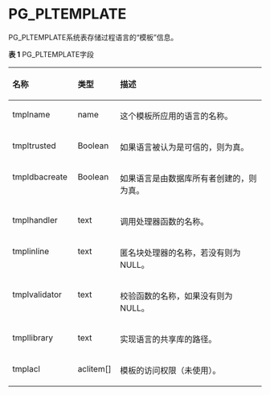 # PG\_PLTEMPLATE<a name="ZH-CN_TOPIC_0289900451"></a>

PG\_PLTEMPLATE系统表存储过程语言的“模板”信息。

**表 1**  PG\_PLTEMPLATE字段

<a name="zh-cn_topic_0283136746_zh-cn_topic_0237122307_zh-cn_topic_0059778151_tf3955fc060b349b7b5a84c75594b724b"></a>
<table><thead align="left"><tr id="zh-cn_topic_0283136746_zh-cn_topic_0237122307_zh-cn_topic_0059778151_r939eaf96df7e47a2adfa39960bce642a"><th class="cellrowborder" valign="top" width="25.77%" id="mcps1.2.4.1.1"><p id="zh-cn_topic_0283136746_zh-cn_topic_0237122307_zh-cn_topic_0059778151_a637646d5f40141cbaffd3f3df9606798"><a name="zh-cn_topic_0283136746_zh-cn_topic_0237122307_zh-cn_topic_0059778151_a637646d5f40141cbaffd3f3df9606798"></a><a name="zh-cn_topic_0283136746_zh-cn_topic_0237122307_zh-cn_topic_0059778151_a637646d5f40141cbaffd3f3df9606798"></a>名称</p>
</th>
<th class="cellrowborder" valign="top" width="16.73%" id="mcps1.2.4.1.2"><p id="zh-cn_topic_0283136746_zh-cn_topic_0237122307_zh-cn_topic_0059778151_a1ef0b1f028054e8b95502a444a04cc01"><a name="zh-cn_topic_0283136746_zh-cn_topic_0237122307_zh-cn_topic_0059778151_a1ef0b1f028054e8b95502a444a04cc01"></a><a name="zh-cn_topic_0283136746_zh-cn_topic_0237122307_zh-cn_topic_0059778151_a1ef0b1f028054e8b95502a444a04cc01"></a>类型</p>
</th>
<th class="cellrowborder" valign="top" width="57.49999999999999%" id="mcps1.2.4.1.3"><p id="zh-cn_topic_0283136746_zh-cn_topic_0237122307_zh-cn_topic_0059778151_a90c50fa1b051417a842a11a5316d0b92"><a name="zh-cn_topic_0283136746_zh-cn_topic_0237122307_zh-cn_topic_0059778151_a90c50fa1b051417a842a11a5316d0b92"></a><a name="zh-cn_topic_0283136746_zh-cn_topic_0237122307_zh-cn_topic_0059778151_a90c50fa1b051417a842a11a5316d0b92"></a>描述</p>
</th>
</tr>
</thead>
<tbody><tr id="zh-cn_topic_0283136746_zh-cn_topic_0237122307_zh-cn_topic_0059778151_r3e5a765ec58748438fd0b93381f11766"><td class="cellrowborder" valign="top" width="25.77%" headers="mcps1.2.4.1.1 "><p id="zh-cn_topic_0283136746_zh-cn_topic_0237122307_zh-cn_topic_0059778151_a75748f9c53c741b7b058f4209bc265d5"><a name="zh-cn_topic_0283136746_zh-cn_topic_0237122307_zh-cn_topic_0059778151_a75748f9c53c741b7b058f4209bc265d5"></a><a name="zh-cn_topic_0283136746_zh-cn_topic_0237122307_zh-cn_topic_0059778151_a75748f9c53c741b7b058f4209bc265d5"></a>tmplname</p>
</td>
<td class="cellrowborder" valign="top" width="16.73%" headers="mcps1.2.4.1.2 "><p id="zh-cn_topic_0283136746_zh-cn_topic_0237122307_zh-cn_topic_0059778151_aff80553e0a76424dbfe45eca1dc7c886"><a name="zh-cn_topic_0283136746_zh-cn_topic_0237122307_zh-cn_topic_0059778151_aff80553e0a76424dbfe45eca1dc7c886"></a><a name="zh-cn_topic_0283136746_zh-cn_topic_0237122307_zh-cn_topic_0059778151_aff80553e0a76424dbfe45eca1dc7c886"></a>name</p>
</td>
<td class="cellrowborder" valign="top" width="57.49999999999999%" headers="mcps1.2.4.1.3 "><p id="zh-cn_topic_0283136746_zh-cn_topic_0237122307_zh-cn_topic_0059778151_a60ebf20a5bed420b89e5fdc761d6b609"><a name="zh-cn_topic_0283136746_zh-cn_topic_0237122307_zh-cn_topic_0059778151_a60ebf20a5bed420b89e5fdc761d6b609"></a><a name="zh-cn_topic_0283136746_zh-cn_topic_0237122307_zh-cn_topic_0059778151_a60ebf20a5bed420b89e5fdc761d6b609"></a>这个模板所应用的语言的名称。</p>
</td>
</tr>
<tr id="zh-cn_topic_0283136746_zh-cn_topic_0237122307_zh-cn_topic_0059778151_r51072ebca39844adac79525da200d5e1"><td class="cellrowborder" valign="top" width="25.77%" headers="mcps1.2.4.1.1 "><p id="zh-cn_topic_0283136746_zh-cn_topic_0237122307_zh-cn_topic_0059778151_a1a4fbd8fcef045afb4d4286ffa8badd8"><a name="zh-cn_topic_0283136746_zh-cn_topic_0237122307_zh-cn_topic_0059778151_a1a4fbd8fcef045afb4d4286ffa8badd8"></a><a name="zh-cn_topic_0283136746_zh-cn_topic_0237122307_zh-cn_topic_0059778151_a1a4fbd8fcef045afb4d4286ffa8badd8"></a>tmpltrusted</p>
</td>
<td class="cellrowborder" valign="top" width="16.73%" headers="mcps1.2.4.1.2 "><p id="zh-cn_topic_0283136746_zh-cn_topic_0237122307_zh-cn_topic_0059778151_a8a2b8763bc73481980a53bb41f8106a1"><a name="zh-cn_topic_0283136746_zh-cn_topic_0237122307_zh-cn_topic_0059778151_a8a2b8763bc73481980a53bb41f8106a1"></a><a name="zh-cn_topic_0283136746_zh-cn_topic_0237122307_zh-cn_topic_0059778151_a8a2b8763bc73481980a53bb41f8106a1"></a><span id="zh-cn_topic_0283136746_zh-cn_topic_0237122307_text86262113282"><a name="zh-cn_topic_0283136746_zh-cn_topic_0237122307_text86262113282"></a><a name="zh-cn_topic_0283136746_zh-cn_topic_0237122307_text86262113282"></a>Boolean</span></p>
</td>
<td class="cellrowborder" valign="top" width="57.49999999999999%" headers="mcps1.2.4.1.3 "><p id="zh-cn_topic_0283136746_zh-cn_topic_0237122307_zh-cn_topic_0059778151_ab5996d2ee9344e67baa4b9c064b3899a"><a name="zh-cn_topic_0283136746_zh-cn_topic_0237122307_zh-cn_topic_0059778151_ab5996d2ee9344e67baa4b9c064b3899a"></a><a name="zh-cn_topic_0283136746_zh-cn_topic_0237122307_zh-cn_topic_0059778151_ab5996d2ee9344e67baa4b9c064b3899a"></a>如果语言被认为是可信的，则为真。</p>
</td>
</tr>
<tr id="zh-cn_topic_0283136746_zh-cn_topic_0237122307_zh-cn_topic_0059778151_r1b7e5961b6e54081a91e041cfc07c99c"><td class="cellrowborder" valign="top" width="25.77%" headers="mcps1.2.4.1.1 "><p id="zh-cn_topic_0283136746_zh-cn_topic_0237122307_zh-cn_topic_0059778151_a0ebc5fa6daa2466996605079375d65bb"><a name="zh-cn_topic_0283136746_zh-cn_topic_0237122307_zh-cn_topic_0059778151_a0ebc5fa6daa2466996605079375d65bb"></a><a name="zh-cn_topic_0283136746_zh-cn_topic_0237122307_zh-cn_topic_0059778151_a0ebc5fa6daa2466996605079375d65bb"></a>tmpldbacreate</p>
</td>
<td class="cellrowborder" valign="top" width="16.73%" headers="mcps1.2.4.1.2 "><p id="zh-cn_topic_0283136746_zh-cn_topic_0237122307_zh-cn_topic_0059778151_acd99636337504160b60c559354d56091"><a name="zh-cn_topic_0283136746_zh-cn_topic_0237122307_zh-cn_topic_0059778151_acd99636337504160b60c559354d56091"></a><a name="zh-cn_topic_0283136746_zh-cn_topic_0237122307_zh-cn_topic_0059778151_acd99636337504160b60c559354d56091"></a><span id="zh-cn_topic_0283136746_zh-cn_topic_0237122307_text1879810272811"><a name="zh-cn_topic_0283136746_zh-cn_topic_0237122307_text1879810272811"></a><a name="zh-cn_topic_0283136746_zh-cn_topic_0237122307_text1879810272811"></a>Boolean</span></p>
</td>
<td class="cellrowborder" valign="top" width="57.49999999999999%" headers="mcps1.2.4.1.3 "><p id="zh-cn_topic_0283136746_zh-cn_topic_0237122307_zh-cn_topic_0059778151_a0a1c729662b446d890f2cc5de14cb815"><a name="zh-cn_topic_0283136746_zh-cn_topic_0237122307_zh-cn_topic_0059778151_a0a1c729662b446d890f2cc5de14cb815"></a><a name="zh-cn_topic_0283136746_zh-cn_topic_0237122307_zh-cn_topic_0059778151_a0a1c729662b446d890f2cc5de14cb815"></a>如果语言是由数据库所有者创建的，则为真。</p>
</td>
</tr>
<tr id="zh-cn_topic_0283136746_zh-cn_topic_0237122307_zh-cn_topic_0059778151_r6a3b504a8bf44c7baaf2819735c46f8d"><td class="cellrowborder" valign="top" width="25.77%" headers="mcps1.2.4.1.1 "><p id="zh-cn_topic_0283136746_zh-cn_topic_0237122307_zh-cn_topic_0059778151_a2da9494275774e1286c7f46291eb7d44"><a name="zh-cn_topic_0283136746_zh-cn_topic_0237122307_zh-cn_topic_0059778151_a2da9494275774e1286c7f46291eb7d44"></a><a name="zh-cn_topic_0283136746_zh-cn_topic_0237122307_zh-cn_topic_0059778151_a2da9494275774e1286c7f46291eb7d44"></a>tmplhandler</p>
</td>
<td class="cellrowborder" valign="top" width="16.73%" headers="mcps1.2.4.1.2 "><p id="zh-cn_topic_0283136746_zh-cn_topic_0237122307_zh-cn_topic_0059778151_a1b61aa80d9084d38a51b01f26bf8d596"><a name="zh-cn_topic_0283136746_zh-cn_topic_0237122307_zh-cn_topic_0059778151_a1b61aa80d9084d38a51b01f26bf8d596"></a><a name="zh-cn_topic_0283136746_zh-cn_topic_0237122307_zh-cn_topic_0059778151_a1b61aa80d9084d38a51b01f26bf8d596"></a>text</p>
</td>
<td class="cellrowborder" valign="top" width="57.49999999999999%" headers="mcps1.2.4.1.3 "><p id="zh-cn_topic_0283136746_zh-cn_topic_0237122307_zh-cn_topic_0059778151_ab6a856ce7b56499589e67b612e099466"><a name="zh-cn_topic_0283136746_zh-cn_topic_0237122307_zh-cn_topic_0059778151_ab6a856ce7b56499589e67b612e099466"></a><a name="zh-cn_topic_0283136746_zh-cn_topic_0237122307_zh-cn_topic_0059778151_ab6a856ce7b56499589e67b612e099466"></a>调用处理器函数的名称。</p>
</td>
</tr>
<tr id="zh-cn_topic_0283136746_zh-cn_topic_0237122307_zh-cn_topic_0059778151_r9702b79ccb574a9297f0f8bff7d2047c"><td class="cellrowborder" valign="top" width="25.77%" headers="mcps1.2.4.1.1 "><p id="zh-cn_topic_0283136746_zh-cn_topic_0237122307_zh-cn_topic_0059778151_a7979da1b275c47d8a84bfa5a4ee0ffe5"><a name="zh-cn_topic_0283136746_zh-cn_topic_0237122307_zh-cn_topic_0059778151_a7979da1b275c47d8a84bfa5a4ee0ffe5"></a><a name="zh-cn_topic_0283136746_zh-cn_topic_0237122307_zh-cn_topic_0059778151_a7979da1b275c47d8a84bfa5a4ee0ffe5"></a>tmplinline</p>
</td>
<td class="cellrowborder" valign="top" width="16.73%" headers="mcps1.2.4.1.2 "><p id="zh-cn_topic_0283136746_zh-cn_topic_0237122307_zh-cn_topic_0059778151_a19cc35abbd1a47f4aa616b3d04ba891e"><a name="zh-cn_topic_0283136746_zh-cn_topic_0237122307_zh-cn_topic_0059778151_a19cc35abbd1a47f4aa616b3d04ba891e"></a><a name="zh-cn_topic_0283136746_zh-cn_topic_0237122307_zh-cn_topic_0059778151_a19cc35abbd1a47f4aa616b3d04ba891e"></a>text</p>
</td>
<td class="cellrowborder" valign="top" width="57.49999999999999%" headers="mcps1.2.4.1.3 "><p id="zh-cn_topic_0283136746_zh-cn_topic_0237122307_zh-cn_topic_0059778151_a8a5737b37c514dd3b29a5255169dc8ec"><a name="zh-cn_topic_0283136746_zh-cn_topic_0237122307_zh-cn_topic_0059778151_a8a5737b37c514dd3b29a5255169dc8ec"></a><a name="zh-cn_topic_0283136746_zh-cn_topic_0237122307_zh-cn_topic_0059778151_a8a5737b37c514dd3b29a5255169dc8ec"></a>匿名块处理器的名称，若没有则为NULL。</p>
</td>
</tr>
<tr id="zh-cn_topic_0283136746_zh-cn_topic_0237122307_zh-cn_topic_0059778151_rba2e5648428b4239b76033e1a1289b87"><td class="cellrowborder" valign="top" width="25.77%" headers="mcps1.2.4.1.1 "><p id="zh-cn_topic_0283136746_zh-cn_topic_0237122307_zh-cn_topic_0059778151_a46f2b32d2f7a41c5b3d1d13f86174018"><a name="zh-cn_topic_0283136746_zh-cn_topic_0237122307_zh-cn_topic_0059778151_a46f2b32d2f7a41c5b3d1d13f86174018"></a><a name="zh-cn_topic_0283136746_zh-cn_topic_0237122307_zh-cn_topic_0059778151_a46f2b32d2f7a41c5b3d1d13f86174018"></a>tmplvalidator</p>
</td>
<td class="cellrowborder" valign="top" width="16.73%" headers="mcps1.2.4.1.2 "><p id="zh-cn_topic_0283136746_zh-cn_topic_0237122307_zh-cn_topic_0059778151_a5f3c847fcb2c46ccb0097faaf8c24203"><a name="zh-cn_topic_0283136746_zh-cn_topic_0237122307_zh-cn_topic_0059778151_a5f3c847fcb2c46ccb0097faaf8c24203"></a><a name="zh-cn_topic_0283136746_zh-cn_topic_0237122307_zh-cn_topic_0059778151_a5f3c847fcb2c46ccb0097faaf8c24203"></a>text</p>
</td>
<td class="cellrowborder" valign="top" width="57.49999999999999%" headers="mcps1.2.4.1.3 "><p id="zh-cn_topic_0283136746_zh-cn_topic_0237122307_zh-cn_topic_0059778151_a31cc41f642de4016b5d666cb3c332ce0"><a name="zh-cn_topic_0283136746_zh-cn_topic_0237122307_zh-cn_topic_0059778151_a31cc41f642de4016b5d666cb3c332ce0"></a><a name="zh-cn_topic_0283136746_zh-cn_topic_0237122307_zh-cn_topic_0059778151_a31cc41f642de4016b5d666cb3c332ce0"></a>校验函数的名称，如果没有则为NULL。</p>
</td>
</tr>
<tr id="zh-cn_topic_0283136746_zh-cn_topic_0237122307_zh-cn_topic_0059778151_r053393be035f44aaa0c193829fb138c9"><td class="cellrowborder" valign="top" width="25.77%" headers="mcps1.2.4.1.1 "><p id="zh-cn_topic_0283136746_zh-cn_topic_0237122307_zh-cn_topic_0059778151_a8bf880bb979c4730918cf6e14ef91162"><a name="zh-cn_topic_0283136746_zh-cn_topic_0237122307_zh-cn_topic_0059778151_a8bf880bb979c4730918cf6e14ef91162"></a><a name="zh-cn_topic_0283136746_zh-cn_topic_0237122307_zh-cn_topic_0059778151_a8bf880bb979c4730918cf6e14ef91162"></a>tmpllibrary</p>
</td>
<td class="cellrowborder" valign="top" width="16.73%" headers="mcps1.2.4.1.2 "><p id="zh-cn_topic_0283136746_zh-cn_topic_0237122307_zh-cn_topic_0059778151_a7310925648f748f58206c865be75f846"><a name="zh-cn_topic_0283136746_zh-cn_topic_0237122307_zh-cn_topic_0059778151_a7310925648f748f58206c865be75f846"></a><a name="zh-cn_topic_0283136746_zh-cn_topic_0237122307_zh-cn_topic_0059778151_a7310925648f748f58206c865be75f846"></a>text</p>
</td>
<td class="cellrowborder" valign="top" width="57.49999999999999%" headers="mcps1.2.4.1.3 "><p id="zh-cn_topic_0283136746_zh-cn_topic_0237122307_zh-cn_topic_0059778151_ac1eaa27677ab451db24be0012ebe64f8"><a name="zh-cn_topic_0283136746_zh-cn_topic_0237122307_zh-cn_topic_0059778151_ac1eaa27677ab451db24be0012ebe64f8"></a><a name="zh-cn_topic_0283136746_zh-cn_topic_0237122307_zh-cn_topic_0059778151_ac1eaa27677ab451db24be0012ebe64f8"></a>实现语言的共享库的路径。</p>
</td>
</tr>
<tr id="zh-cn_topic_0283136746_zh-cn_topic_0237122307_zh-cn_topic_0059778151_rac35db0b6fd04e2f90268255fd350820"><td class="cellrowborder" valign="top" width="25.77%" headers="mcps1.2.4.1.1 "><p id="zh-cn_topic_0283136746_zh-cn_topic_0237122307_zh-cn_topic_0059778151_aa04f9f7ce9ab460e9d16402c068f1509"><a name="zh-cn_topic_0283136746_zh-cn_topic_0237122307_zh-cn_topic_0059778151_aa04f9f7ce9ab460e9d16402c068f1509"></a><a name="zh-cn_topic_0283136746_zh-cn_topic_0237122307_zh-cn_topic_0059778151_aa04f9f7ce9ab460e9d16402c068f1509"></a>tmplacl</p>
</td>
<td class="cellrowborder" valign="top" width="16.73%" headers="mcps1.2.4.1.2 "><p id="zh-cn_topic_0283136746_zh-cn_topic_0237122307_zh-cn_topic_0059778151_adc045dc596b44a468fc614cd51a2e668"><a name="zh-cn_topic_0283136746_zh-cn_topic_0237122307_zh-cn_topic_0059778151_adc045dc596b44a468fc614cd51a2e668"></a><a name="zh-cn_topic_0283136746_zh-cn_topic_0237122307_zh-cn_topic_0059778151_adc045dc596b44a468fc614cd51a2e668"></a>aclitem[]</p>
</td>
<td class="cellrowborder" valign="top" width="57.49999999999999%" headers="mcps1.2.4.1.3 "><p id="zh-cn_topic_0283136746_zh-cn_topic_0237122307_zh-cn_topic_0059778151_a5fcdd09c93d14cab943baa330f568232"><a name="zh-cn_topic_0283136746_zh-cn_topic_0237122307_zh-cn_topic_0059778151_a5fcdd09c93d14cab943baa330f568232"></a><a name="zh-cn_topic_0283136746_zh-cn_topic_0237122307_zh-cn_topic_0059778151_a5fcdd09c93d14cab943baa330f568232"></a>模板的访问权限（未使用）。</p>
</td>
</tr>
</tbody>
</table>

